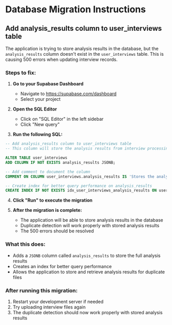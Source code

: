 # Database Migration Instructions

## Add analysis_results column to user_interviews table

The application is trying to store analysis results in the database, but the `analysis_results` column doesn't exist in the `user_interviews` table. This is causing 500 errors when updating interview records.

### Steps to fix:

1. **Go to your Supabase Dashboard**
   - Navigate to https://supabase.com/dashboard
   - Select your project

2. **Open the SQL Editor**
   - Click on "SQL Editor" in the left sidebar
   - Click "New query"

3. **Run the following SQL:**

```sql
-- Add analysis_results column to user_interviews table
-- This column will store the analysis results from interview processing

ALTER TABLE user_interviews 
ADD COLUMN IF NOT EXISTS analysis_results JSONB;

-- Add comment to document the column
COMMENT ON COLUMN user_interviews.analysis_results IS 'Stores the analysis results from interview processing including assumptions, quotes, and validation data';

-- Create index for better query performance on analysis_results
CREATE INDEX IF NOT EXISTS idx_user_interviews_analysis_results ON user_interviews USING GIN (analysis_results);
```

4. **Click "Run" to execute the migration**

5. **After the migration is complete:**
   - The application will be able to store analysis results in the database
   - Duplicate detection will work properly with stored analysis results
   - The 500 errors should be resolved

### What this does:

- Adds a `JSONB` column called `analysis_results` to store the full analysis results
- Creates an index for better query performance
- Allows the application to store and retrieve analysis results for duplicate files

### After running this migration:

1. Restart your development server if needed
2. Try uploading interview files again
3. The duplicate detection should now work properly with stored analysis results 